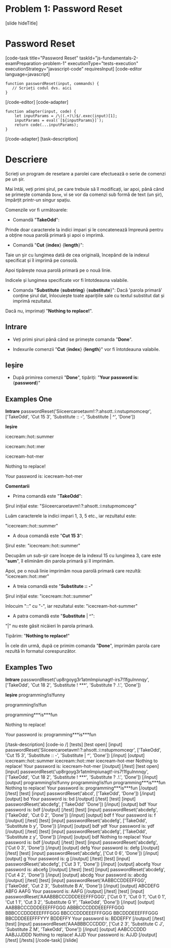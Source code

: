 # Problem 1: Password Reset

[slide hideTitle]
# Password Reset

[code-task title="Password Reset" taskId="js-fundamentals-2-examPreparation-problem-1" executionType="tests-execution" executionStrategy="javascript-code" requiresInput]
[code-editor language=javascript]
```
function passwordReset(input, commands) {
   // Scrieți codul dvs. aici
}
```
[/code-editor]
[code-adapter]
```
function adapter(input, code) {
    let inputParams = /\((.+)\)$/.exec(input)[1];
    inputParams = eval(`[${inputParams}]`);
    return code(...inputParams);
}
```
[/code-adapter]
[task-description]
# Descriere
Scrieți un program de resetare a parolei care efectuează o serie de comenzi pe un șir.

Mai întâi, veți primi șirul, pe care trebuie să îl modificați, iar apoi, până când se primește comanda `Done`, vi se vor da comenzi sub formă de text (un șir), împărțit printr-un singur spațiu.

Comenzile vor fi următoarele:

* Comandă "**TakeOdd**": 

Prinde doar caracterele la indici impari și le concatenează împreună pentru a obține noua parolă primară și apoi o imprimă.

* Comandă "**Cut** \{**index**\} \{**length**\}": 

Taie un șir cu lungimea dată de cea originală, începând de la indexul specificat și îl imprimă pe consolă.

Apoi tipărește noua parolă primară pe o nouă linie.

Indicele și lungimea specificate vor fi întotdeauna valabile.

* Comanda "**Substitute** \{**substring**\} \{**substitute**\}": 
Dacă 'parola primară' conține șirul dat, înlocuiește toate aparițiile sale cu textul substitut dat și imprimă rezultatul.

Dacă nu, imprimați "**Nothing to replace!**".

## Intrare

* Veți primi șiruri până când se primește comanda "**Done**".

* Indexurile comenzii "**Cut** \{**index**\} \{**length**\}" vor fi întotdeauna valabile.

## Ieșire

* După primirea comenzii "**Done**", tipăriți: "**Your password is:** \{**password**\}"

## Examples One

**Intrare**
passwordReset('Siiceercaroetavm!:?:ahsott.:i:nstupmomceqr', ['TakeOdd', 'Cut 15 3', 'Substitute :: -', 'Substitute \| \^', 'Done'])

**Ieșire**

icecream\:\:hot\:\:summer

icecream\:\:hot\:\:mer

icecream\-hot\-mer

Nothing to replace!

Your password is: icecream\-hot\-mer

**Comentarii**

* Prima comandă este "**TakeOdd**":

Șirul inițial este: "Siiceercaroetavm!:?:ahsott.:i:nstupmomceqr"

Luăm caracterele la indici impari 1, 3, 5 etc., iar rezultatul este:

"icecream::hot::summer"

* A doua comandă este "**Cut 15  3**":

Șirul este: "icecream::hot::summer"

Decupăm un sub-șir care începe de la indexul 15 cu lungimea 3, care este "**sum**", îl eliminăm din parola primară și îl imprimăm.

Apoi, pe o nouă linie imprimăm noua parolă primară care rezultă: "icecream::hot::mer"

* A treia comandă este "**Substitute :: -**"

Șirul inițial este: "icecream::hot::summer"

înlocuim "::" cu "-", iar rezultatul este: "icecream-hot-summer"

* A patra comandă este "**Substitute** \| \^":

"\|" nu este găsit nicăieri în parola primară.

Tipărim: "**Nothing to replace!**"

În cele din urmă, după ce primim comanda "**Done**", imprimăm parola care rezultă în formatul corespunzător.

## Examples Two

**Intrare**
passwordReset('up8rgoyg3r1atmlmpiunagt!-irs7!1fgulnnnqy', ['TakeOdd', 'Cut 18 2', 'Substitute ! \*\*\*', 'Substitute ? .!.', 'Done'])

**Ieșire**
programming!is!funny

programming!is!fun

programming\*\*\*is\*\*\*fun

Nothing to replace!

Your password is: programming\*\*\*is\*\*\*fun

[/task-description]
[code-io /]
[tests]
[test open]
[input]
passwordReset('Siiceercaroetavm!\:\?\:ahsott\.\:i\:nstupmomceqr', ['TakeOdd', 'Cut 15 3', 'Substitute \:\: \-', 'Substitute \| \^', 'Done'])
[/input]
[output]
icecream\:\:hot\:\:summer
icecream\:\:hot\:\:mer
icecream\-hot\-mer
Nothing to replace\!
Your password is\: icecream\-hot\-mer
[/output]
[/test]
[test open]
[input]
passwordReset('up8rgoyg3r1atmlmpiunagt!-irs7!1fgulnnnqy', ['TakeOdd', 'Cut 18 2', 'Substitute ! \*\*\*', 'Substitute ? .!.', 'Done'])
[/input]
[output]
programming!is!funny
programming!is!fun
programming\*\*\*is\*\*\*fun
Nothing to replace!
Your password is: programming\*\*\*is\*\*\*fun
[/output]
[/test]
[test]
[input]
passwordReset('abcd', ['TakeOdd', 'Done'])
[/input]
[output]
bd
Your password is: bd
[/output]
[/test]
[test]
[input]
passwordReset('abcdefg', ['TakeOdd'
'Done'])
[/input]
[output]
bdf
Your password is: bdf
[/output]
[/test]
[test]
[input]
passwordReset('abcdefg', ['TakeOdd', 'Cut 0 2', 'Done'])
[/input]
[output]
bdf
f
Your password is: f
[/output]
[/test]
[test]
[input]
passwordReset('abcdefg', ['TakeOdd', 'Substitute b y', 'Done'])
[/input]
[output]
bdf
ydf
Your password is: ydf
[/output]
[/test]
[test]
[input]
passwordReset('abcdefg', ['TakeOdd', 'Substitute z y', 'Done'])
[/input]
[output]
bdf
Nothing to replace!
Your password is: bdf
[/output]
[/test]
[test]
[input]
passwordReset('abcdefg', ['Cut 0 3', 'Done'])
[/input]
[output]
defg
Your password is: defg
[/output]
[/test]
[test]
[input]
passwordReset('abcdefg', ['Cut 0 6', 'Done'])
[/input]
[output]
g
Your password is: g
[/output]
[/test]
[test]
[input]
passwordReset('abcdefg', ['Cut 3 1', 'Done'])
[/input]
[output]
abcefg
Your password is: abcefg
[/output]
[/test]
[test]
[input]
passwordReset('abcdefg', ['Cut 4 2', 'Done'])
[/input]
[output]
abcdg
Your password is: abcdg
[/output]
[/test]
[test]
[input]
passwordReset('AABBCCDDEEFFGG', ['TakeOdd', 'Cut 2 3', 'Substitute B A', 'Done'])
[/input]
[output]
ABCDEFG
ABFG
AAFG
Your password is: AAFG
[/output]
[/test]
[test]
[input]
passwordReset('AAABBBCCCDDDEEEFFFGGG', ['Cut 0 1', 'Cut 0 1', 'Cut 0 1', 'Cut 1 1', 'Cut 3 2', 'Substitute G Y', 'TakeOdd', 'Done'])
[/input]
[output]
AABBBCCCDDDEEEFFFGGG
ABBBCCCDDDEEEFFFGGG
BBBCCCDDDEEEFFFGGG
BBCCCDDDEEEFFFGGG
BBCDDDEEEFFFGGG
BBCDDDEEEFFFYYY
BDDEFFY
Your password is: BDDEFFY
[/output]
[/test]
[test]
[input]
passwordReset('AAABBBCCCDDD', ['Cut 2 3', 'Substitute C J', 'Substitute Z M', 'TakeOdd', 'Done'])
[/input]
[output]
AABCCCDDD
AABJJJDDD
Nothing to replace!
AJJD
Your password is: AJJD
[/output]
[/test]
[/tests]
[/code-task]
[/slide]
